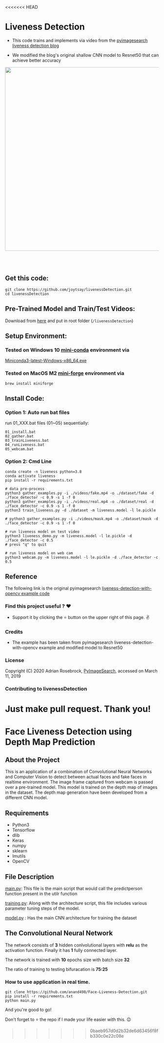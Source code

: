<<<<<<< HEAD
# Liveness Detection

* This code trains and implements via video from the [pyimagesearch liveness detection blog](https://www.pyimagesearch.com/2019/03/11/liveness-detection-with-opencv)

* We modified the blog's original shallow CNN model to Resnet50 that can achieve better accuracy

<p align="center">
  <img src="https://github.com/joytsay/livenessDetection/blob/master/dataset/ezgif-1-085534fa4973.gif?raw=true" width="600">
</p>
<br>
<br>

## Get this code:
```
git clone https://github.com/joytsay/livenessDetection.git
cd livenessDetection
```

## Pre-Trained Model and Train/Test Videos:
Download from [here](https://drive.google.com/drive/folders/1Uj49JwLSAY4Q4v6UVMNF0u9hobGrJoWC?usp=sharing) and put in root folder (`/livenessDetection`)

## Setup Environment:
### Tested on Windows 10 [mini-conda](https://docs.conda.io/en/latest/miniconda.html) environment via

[Miniconda3-latest-Windows-x86_64.exe](https://repo.anaconda.com/miniconda/Miniconda3-latest-Windows-x86_64.exe)

### Tested on MacOS M2 [mini-forge](https://github.com/conda-forge/miniforge) environment via
`brew install miniforge`

## Install Code:
### Option 1: Auto run bat files
run 01_XXX.bat files (01~05) sequentially:
```
01_install.bat
02_gather.bat
03_trainLiveness.bat
04_runLiveness.bat
05_webcam.bat
```
### Option 2: Cmd Line
```
conda create -n liveness python=3.8
conda activate liveness
pip install -r requirements.txt
```

```
# data pre-process
python3 gather_examples.py -i ./videos/fake.mp4 -o ./dataset/fake -d ./face_detector -c 0.9 -s 1 -f 0
python3 gather_examples.py -i ./videos/real.mp4 -o ./dataset/real -d ./face_detector -c 0.9 -s 1 -f 0
python3 train_liveness.py -d ./dataset -m liveness.model -l le.pickle

# python3 gather_examples.py -i ./videos/mask.mp4 -o ./dataset/mask -d ./face_detector -c 0.9 -s 1 -f 0

# run liveness model on test video
python3 liveness_demo.py -m liveness.model -l le.pickle -d ./face_detector -c 0.5
# press "q" to quit

# run liveness model on web cam
python3 webcam.py -m liveness.model -l le.pickle -d ./face_detector -c 0.5

```



## Reference
 The following link is the original pyimagesearch [liveness-detection-with-opencv example code](https://www.pyimagesearch.com/2019/03/11/liveness-detection-with-opencv)

### Find this project useful ? :heart:
* Support it by clicking the :star: button on the upper right of this page. :v:

### Credits
* The example has been taken from pyimagesearch liveness-detection-with-opencv example and modified model to Resnet50

### License
Copyright (C) 2020 Adrian Rosebrock, [PyImageSearch](https://www.pyimagesearch.com/2019/03/11/liveness-detection-with-opencv/), accessed on March 11, 2019

### Contributing to livenessDetection
Just make pull request. Thank you!
=======
# Face Liveness Detection using Depth Map Prediction

## About the Project

This is an application of a combination of Convolutional Neural Networks and Computer Vision to detect
between actual faces and fake faces in realtime environment. The image frame captured from webcam is passed over a pre-trained model. This model is trained on the depth map of images in the dataset. The depth map generation have been developed from a different CNN model.



## Requirements

* Python3
* Tensorflow
* dlib
* Keras
* numpy
* sklearn
* Imutils
* OpenCV 


## File Description

[main.py](https://github.com/anand498/Face-Liveness-Detection/blob/master/main.py):
This file is the main script that would call the predictperson function present in the utilr function

[training.py](https://github.com/anand498/Face-Liveness-Detection/blob/master/livenessdetect/training.py):
Along with the architecture script, this file includes various parameter tuning steps of the model.

[model.py](https://github.com/anand498/Face-Liveness-Detection/blob/master/livenessdetect/model.py) :
Has the main CNN architecture for training the dataset

## The Convolutional Neural Network

The network consists of **3** hidden conlvolutional layers with **relu** as the activation function. Finally it has **1** fully connected layer.

The network is trained with **10** epochs size with batch size **32**

The ratio of training to testing bifuracation is **75:25**


### How to use application in real time.


```
git clone https://github.com/anand498/Face-Liveness-Detection.git
pip install -r requirements.txt
python main.py
```
And you're good to go!

Don't forget to  :star:    the repo if I made your life easier with this. :wink:



>>>>>>> 0baeb957d0d2b32de6d63456f8fb330c0e22c08e
